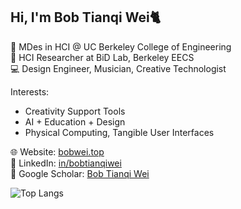 ## Hi, I'm Bob Tianqi Wei🐈

🏫 MDes in HCI @ UC Berkeley College of Engineering  
🔬 HCI Researcher at BiD Lab, Berkeley EECS  
💻 Design Engineer, Musician, Creative Technologist  

Interests:
- Creativity Support Tools  
- AI + Education + Design  
- Physical Computing, Tangible User Interfaces 

🌐 Website: [bobwei.top](https://www.bobwei.top)  
💼 LinkedIn: [in/bobtianqiwei](https://www.linkedin.com/in/bobtianqiwei)  
📑 Google Scholar: [Bob Tianqi Wei](https://scholar.google.com/citations?user=G1m94BIAAAAJ&hl=en)

![Top Langs](https://github-readme-stats.vercel.app/api/top-langs/?username=bobtianqiwei&layout=compact)
